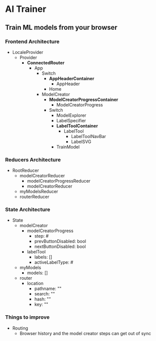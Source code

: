 # AI Trainer
## Train ML models from your browser

### Frontend Architecture

* LocaleProvider
  * Provider
    * **ConnectedRouter**
      * App
        * Switch
          * **AppHeaderContainer**
            * AppHeader
          * Home
        * ModelCreator
          * **ModelCreatorProgressContainer**
            * ModelCreatorProgress
          * Switch
            * ModelExplorer
            * LabelSpecifier
            * **LabelToolContainer**
              * LabelTool
                * LabelToolNavBar
                * LabelSVG
            * TrainModel

### Reducers Architecture

* RootReducer
  * modelCreatorReducer
    * modelCreatorProgressReducer
    * modelCreatorReducer
  * myModelsReducer
  * routerReducer

### State Architecture

* State
  * modelCreator
    * modelCreatorProgress
      * step: #
      * prevButtonDisabled: bool
      * nextButtonDisabled: bool
    * labelTool
      * labels: []
      * activeLabelType: #
  * myModels
    * models: []
  * router
    * location
      * pathname: ""
      * search: ""
      * hash: ""
      * key: ""

### Things to improve

* Routing
  * Browser history and the model creator steps can get out of sync
